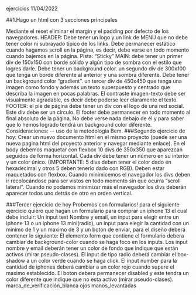 ejercicios 11/04/2022

##1.Hago un html con 3 secciones principales

Mediante el reset eliminar el margin y el padding por defecto de los navegadores.
      HEADER:
Debe tener un logo y un link de MENU que no debe tener color ni subrayado típico de los links.
Debe permanecer estático cuando hagamos scroll en la página, es decir, debe verse en todo momento cuando bajemos en la página. Pista: “Sticky”
    MAIN:
debe tener un primer div de 150x150 con borde sólido y algún tipo de sombra con el estilo que logres darle. Debe tener un background color.
un segundo div de 300x100 que tenga un borde diferente al anterior y una sombra diferente. Debe tener un background color “gradient”.
un tercer div de 450x450 que tenga una imagen como fondo y además un texto superpuesto y centrado que describa la imagen en pocas palabras. El contraste imagen-texto debe ser visualmente agradable, es decir debe poderse leer claramente el texto.
  FOOTER:
el pie de página debe tener un div  con el logo de una red social. Este div debe ser un círculo.
El footer debe permanecer en todo momento al final absoluto de la página, No debe verse nada debajo de él y para saber que lo hemos logrado tendrá un background color diferente.
Consideraciones:
--  uso de la metodologia Bem.
###Segundo ejercicio de hoy:
    Crear un nuevo documento html en el mismo proyecto (puede ser una nueva pagina html del proyecto anterior y navegar mediante enlace).
    En el body debemos maquetar con flexbox 10 divs de 350x350 que aparezcan seguidos de forma horizontal.
    Cada div debe tener un número en su interior y un color único. (IMPORTANTE: 5 divs deben tener el color dado en hexadecimal y otros 5 deben tenerlo dado con RGB).
    Deben estar maquetados con flexbox.
    Cuando minimicemos el navegador los divs deben ir recolocándose para ser vistos en todo momento sin que ocurra “scroll lateral”.
    Cuando no podamos minimizar más el navegador los divs deberán aparecer todos uno detrás de otro en orden vertical.

###Tercer ejercicio de hoy
 Probemos con formularios! para el siguiente ejercicio quiero que hagan un formulario para comprar un iphone 13 el cual debe incluir:
Un input text Nombre y email, un input para elegir entre un iphone 13 o un iphone 13 mini(radio), un input para elegir la cantidad con un minimo de 1 y un maximo de 3 y un boton de enviar, para el diseño deberá contener lo siguiente:
El elemento form que contiene el formulario debera cambiar de background-color cuando se haga foco en los inputs.
Los input nombre y email deberán tener un color de fondo que indique que están activos (mirar pseudo-clases).
El input de tipo radio deberá cambiar el  box-shadow a un color verde cuando se haga click.
El input number para la cantidad de iphones deberá cambiar a un color rojo cuando supere el maximo establecido.
El boton debera permanecer disabled y este tendra un color diferente que indique que no esta activo (mirar pseudo-clases).
marca_de_verificación_blanca
ojos
manos_levantadas






